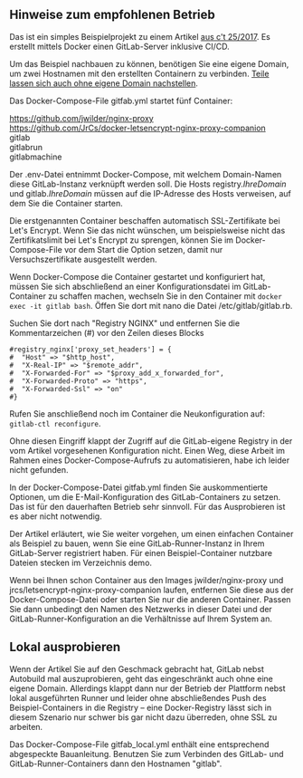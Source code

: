 ## Hinweise zum empfohlenen Betrieb

Das ist ein simples Beispielprojekt zu einem Artikel [aus c't
25/2017](https://www.heise.de/ct/ausgabe/2017-25-GitLab-CI-CD-Mietserver-bauen-Software-3894126.html). Es erstellt mittels Docker einen GitLab-Server inklusive CI/CD. 

Um das Beispiel nachbauen zu können, benötigen Sie eine eigene Domain, um
zwei Hostnamen mit den erstellten Containern zu verbinden. [Teile lassen sich
auch ohne eigene Domain nachstellen](#lokal-ausprobieren).

Das Docker-Compose-File gitfab.yml startet fünf Container:

https://github.com/jwilder/nginx-proxy  
https://github.com/JrCs/docker-letsencrypt-nginx-proxy-companion  
gitlab  
gitlabrun  
gitlabmachine  

Der .env-Datei entnimmt Docker-Compose, mit welchem Domain-Namen diese
GitLab-Instanz verknüpft werden soll. Die Hosts registry.<i>IhreDomain</i>
und gitlab.<i>IhreDomain</i> müssen auf die IP-Adresse des Hosts verweisen,
auf dem Sie die Container starten. 

Die erstgenannten Container beschaffen automatisch SSL-Zertifikate bei Let's 
Encrypt. Wenn Sie das nicht wünschen, um beispielsweise nicht das 
Zertifikatslimit bei Let's Encrypt zu sprengen, können Sie im 
Docker-Compose-File vor dem Start die Option setzen, damit nur 
Versuchszertifikate ausgestellt werden.

Wenn Docker-Compose die Container gestartet und konfiguriert hat,
müssen Sie sich abschließend an einer Konfigurationsdatei im GitLab-Container 
zu schaffen machen, wechseln Sie in den Container mit 
`docker exec -it gitlab bash`. Öffen Sie dort mit nano die Datei /etc/gitlab/gitlab.rb.

Suchen Sie dort nach "Registry NGINX" und entfernen Sie die
Kommentarzeichen (#) vor den Zeilen dieses Blocks

```
#registry_nginx['proxy_set_headers'] = {
#  "Host" => "$http_host",
#  "X-Real-IP" => "$remote_addr",
#  "X-Forwarded-For" => "$proxy_add_x_forwarded_for",
#  "X-Forwarded-Proto" => "https",
#  "X-Forwarded-Ssl" => "on"
#}
```

Rufen Sie anschließend noch im
Container die Neukonfiguration auf: `gitlab-ctl reconfigure`. 

Ohne diesen Eingriff klappt der Zugriff auf die GitLab-eigene Registry
in der vom Artikel vorgesehenen Konfiguration nicht. Einen Weg, diese
Arbeit im Rahmen eines Docker-Compose-Aufrufs zu automatisieren, habe
ich leider nicht gefunden.

In der Docker-Compose-Datei gitfab.yml finden Sie auskommentierte
Optionen, um die E-Mail-Konfiguration des GitLab-Containers zu
setzen. Das ist für den dauerhaften Betrieb sehr sinnvoll. Für das
Ausprobieren ist es aber nicht notwendig.

Der Artikel erläutert, wie Sie weiter vorgehen, um einen einfachen
Container als Beispiel zu bauen, wenn Sie eine GitLab-Runner-Instanz
in Ihrem GitLab-Server registriert haben. Für einen Beispiel-Container
nutzbare Dateien stecken im Verzeichnis demo. 

Wenn bei Ihnen schon Container aus den Images jwilder/nginx-proxy
und jrcs/letsencrypt-nginx-proxy-companion laufen, entfernen Sie diese
aus der Docker-Compose-Datei oder starten Sie nur die anderen Container. 
Passen Sie dann unbedingt den Namen des Netzwerks in dieser Datei und der 
GitLab-Runner-Konfiguration an die Verhältnisse auf Ihrem System an.

## Lokal ausprobieren

Wenn der Artikel Sie auf den Geschmack gebracht hat, GitLab nebst Autobuild mal 
auszuprobieren, geht das eingeschränkt auch ohne eine eigene Domain. Allerdings 
klappt dann nur der Betrieb der Plattform nebst lokal ausgeführten Runner und 
leider ohne abschließendes Push des Beispiel-Containers in die Registry – 
eine Docker-Registry lässt sich in diesem Szenario nur schwer bis gar nicht 
dazu überreden, ohne SSL zu arbeiten. 

Das Docker-Compose-File gitfab_local.yml enthält eine entsprechend abgespeckte 
Bauanleitung. Benutzen Sie zum Verbinden des GitLab- und 
GitLab-Runner-Containers dann den Hostnamen "gitlab".